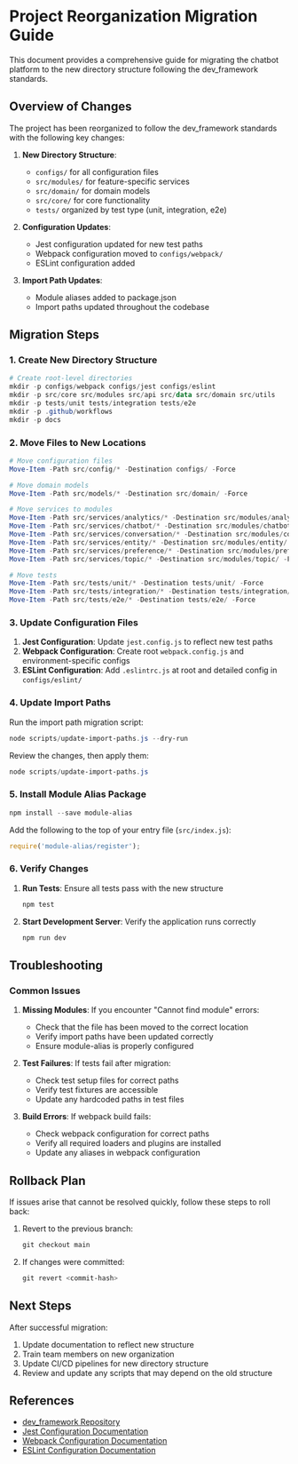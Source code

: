 # Project Reorganization Migration Guide

This document provides a comprehensive guide for migrating the chatbot platform to the new directory structure following the dev_framework standards.

## Overview of Changes

The project has been reorganized to follow the dev_framework standards with the following key changes:

1. **New Directory Structure**:
   - `configs/` for all configuration files
   - `src/modules/` for feature-specific services
   - `src/domain/` for domain models
   - `src/core/` for core functionality
   - `tests/` organized by test type (unit, integration, e2e)

2. **Configuration Updates**:
   - Jest configuration updated for new test paths
   - Webpack configuration moved to `configs/webpack/`
   - ESLint configuration added

3. **Import Path Updates**:
   - Module aliases added to package.json
   - Import paths updated throughout the codebase

## Migration Steps

### 1. Create New Directory Structure

```powershell
# Create root-level directories
mkdir -p configs/webpack configs/jest configs/eslint
mkdir -p src/core src/modules src/api src/data src/domain src/utils
mkdir -p tests/unit tests/integration tests/e2e
mkdir -p .github/workflows
mkdir -p docs
```

### 2. Move Files to New Locations

```powershell
# Move configuration files
Move-Item -Path src/config/* -Destination configs/ -Force

# Move domain models
Move-Item -Path src/models/* -Destination src/domain/ -Force

# Move services to modules
Move-Item -Path src/services/analytics/* -Destination src/modules/analytics/ -Force
Move-Item -Path src/services/chatbot/* -Destination src/modules/chatbot/ -Force
Move-Item -Path src/services/conversation/* -Destination src/modules/conversation/ -Force
Move-Item -Path src/services/entity/* -Destination src/modules/entity/ -Force
Move-Item -Path src/services/preference/* -Destination src/modules/preference/ -Force
Move-Item -Path src/services/topic/* -Destination src/modules/topic/ -Force

# Move tests
Move-Item -Path src/tests/unit/* -Destination tests/unit/ -Force
Move-Item -Path src/tests/integration/* -Destination tests/integration/ -Force
Move-Item -Path src/tests/e2e/* -Destination tests/e2e/ -Force
```

### 3. Update Configuration Files

1. **Jest Configuration**: Update `jest.config.js` to reflect new test paths
2. **Webpack Configuration**: Create root `webpack.config.js` and environment-specific configs
3. **ESLint Configuration**: Add `.eslintrc.js` at root and detailed config in `configs/eslint/`

### 4. Update Import Paths

Run the import path migration script:

```powershell
node scripts/update-import-paths.js --dry-run
```

Review the changes, then apply them:

```powershell
node scripts/update-import-paths.js
```

### 5. Install Module Alias Package

```powershell
npm install --save module-alias
```

Add the following to the top of your entry file (`src/index.js`):

```javascript
require('module-alias/register');
```

### 6. Verify Changes

1. **Run Tests**: Ensure all tests pass with the new structure
   ```powershell
   npm test
   ```

2. **Start Development Server**: Verify the application runs correctly
   ```powershell
   npm run dev
   ```

## Troubleshooting

### Common Issues

1. **Missing Modules**: If you encounter "Cannot find module" errors:
   - Check that the file has been moved to the correct location
   - Verify import paths have been updated correctly
   - Ensure module-alias is properly configured

2. **Test Failures**: If tests fail after migration:
   - Check test setup files for correct paths
   - Verify test fixtures are accessible
   - Update any hardcoded paths in test files

3. **Build Errors**: If webpack build fails:
   - Check webpack configuration for correct paths
   - Verify all required loaders and plugins are installed
   - Update any aliases in webpack configuration

## Rollback Plan

If issues arise that cannot be resolved quickly, follow these steps to roll back:

1. Revert to the previous branch:
   ```powershell
   git checkout main
   ```

2. If changes were committed:
   ```powershell
   git revert <commit-hash>
   ```

## Next Steps

After successful migration:

1. Update documentation to reflect new structure
2. Train team members on new organization
3. Update CI/CD pipelines for new directory structure
4. Review and update any scripts that may depend on the old structure

## References

- [dev_framework Repository](https://github.com/qaaph-zyld/dev_framework)
- [Jest Configuration Documentation](https://jestjs.io/docs/configuration)
- [Webpack Configuration Documentation](https://webpack.js.org/configuration/)
- [ESLint Configuration Documentation](https://eslint.org/docs/user-guide/configuring/)
